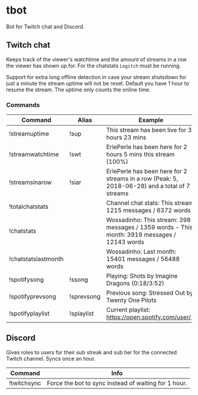 # tbot
Bot for Twitch chat and Discord.

## Twitch chat
Keeps track of the viewer's watchtime and the amount of streams in a row the viewer has shown up for.
For the chatstats `Logitch` must be running.

Support for extra long offline detection in case your stream shutsdown for just a minute the stream uptime will not be reset.
Default you have 1 hour to resume the stream. The uptime only counts the online time.

### Commands

| Command | Alias | Example | 
| - | - | - |
| !streamuptime | !sup | This stream has been live for 3 hours 23 mins |
| !streamwatchtime | !swt | ErlePerle has been here for 2 hours 5 mins this stream (100%) |
| !streamsinarow | !siar | ErlePerle has been here for 2 streams in a row (Peak: 5, 2018-06-28) and a total of 7 streams |
| !totalchatstats | | Channel chat stats: This stream: 1215 messages / 6372 words |
| !chatstats | | Wossadinho: This stream: 398 messages / 1359 words - This month: 3919 messages / 12143 words |
| !chatstatslastmonth | | Wossadinho: Last month: 15401 messages / 56488 words | 
| !spotifysong | !ssong | Playing: Shots by Imagine Dragons (0:18/3:52) | 
| !spotifyprevsong | !sprevsong | Previous song: Stressed Out by Twenty One Pilots |
| !spotifyplaylist | !splaylist | Current playlist: https://open.spotify.com/user/... | 

## Discord
Gives roles to users for their sub streak and sub tier for the connected Twitch channel. Syncs once an hour.

| Command | Info | 
| - | - |
| !twitchsync | Force the bot to sync instead of waiting for 1 hour. |
